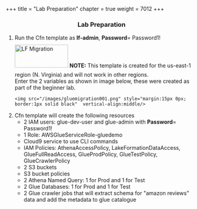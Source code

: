 +++
title = "Lab Preparation"
chapter = true
weight = 7012
+++
<center><h3>Lab Preparation</h3></center>

<div style="text-align: left">
   
  <ol>
<li>Run the Cfn template as <strong>lf-admin</strong>, <strong>Password</strong>= Password1!</li>
 <a href="https://console.aws.amazon.com/cloudformation/home?region=us-east-1#/stacks/new?stackName=Lake-Formation-Migration&templateURL=https://aws-data-analytics-workshops.s3.amazonaws.com/lake-formation-workshop/cfn/lf-gluetolfmigration.template" target="_blank"><img src="/images/LaunchStack.svg" title="LF Migration" width="140" height="60" style="margin:10px 0px"/></a>
    <b>NOTE:</b> This template is created for the us-east-1 region (N. Virginia) and will not work in other regions.<br/>
    Enter the 2 variables as shown in image below, these were created as part of the beginner lab.

    <img src="/images/gluemigration001.png" style="margin:15px 0px; border:1px solid black"  vertical-align:middle/>
</ol>

<ol start="2">
<li>Cfn template will create the following resources
<ul>
<li>2 IAM users: glue-dev-user and glue-admin  with <strong>Password</strong>= Password1!</li>
<li>1 Role: AWSGlueServiceRole-gluedemo</li>
<li>Cloud9 service to use CLI commands</li>
<li>IAM Policies: AthenaAccessPolicy, LakeFormationDataAccess, GlueFullReadAccess, GlueProdPolicy, GlueTestPolicy, GlueCrawlerPolicy</li>
<li>2 S3 buckets</li>
<li>S3 bucket policies</li>
<li>2 Athena Named Query: 1 for Prod and 1 for Test</li>
<li>2 Glue Databases: 1 for Prod and 1 for Test</li>
<li>2 Glue crawler jobs that will extract schema for "amazon reviews" data and add the metadata to glue catalogue</li>
</ul>
</li>
</ol>

</div>

